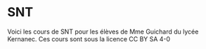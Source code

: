 # SNT
Voici les cours de SNT pour les élèves de Mme Guichard du lycée Kernanec. Ces cours sont sous la licence CC BY SA 4-0
